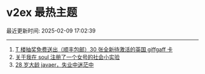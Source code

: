 # v2ex 最热主题

最近更新时间: 2025-02-09 17:02:39

--- 
1. [T 楼抽奖免费送出（顺丰包邮）30 张全新待激活的英国 giffgaff 卡](https://www.v2ex.com/t/1110043) 
2. [关于我在 soul 注册了一个女号的社会小实验](https://www.v2ex.com/t/1110062) 
3. [28 岁大龄 javaer，失业中迷茫中](https://www.v2ex.com/t/1110067) 
